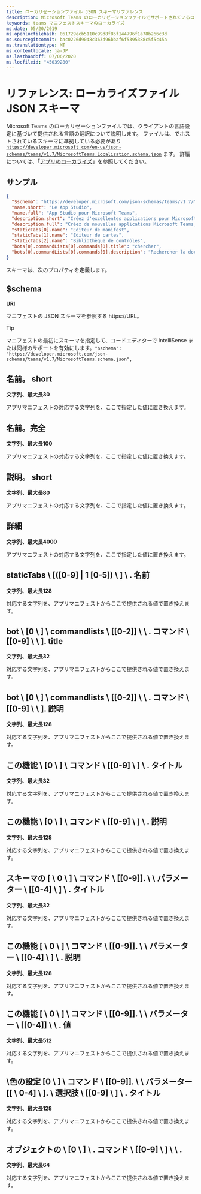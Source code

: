 ```yaml
---
title: ローカリゼーションファイル JSON スキーマリファレンス
description: Microsoft Teams のローカリゼーションファイルでサポートされているローカライズスキーマについて説明します。
keywords: teams マニフェストスキーマのローカライズ
ms.date: 05/20/2019
ms.openlocfilehash: 061729ecb5110c99d8f85f144796f1a78b266c3d
ms.sourcegitcommit: bac0226d9048c363d96bbaf6f5395388c5f5c45a
ms.translationtype: MT
ms.contentlocale: ja-JP
ms.lasthandoff: 07/06/2020
ms.locfileid: "45039280"
---
```

# <a name="reference-localization-file-json-schema"></a>リファレンス: ローカライズファイル JSON スキーマ

Microsoft Teams のローカリゼーションファイルでは、クライアントの言語設定に基づいて提供される言語の翻訳について説明します。 ファイルは、でホストされているスキーマに準拠している必要があり [`https://developer.microsoft.com/en-us/json-schemas/teams/v1.7/MicrosoftTeams.Localization.schema.json`](https://developer.microsoft.com/en-us/json-schemas/teams/v1.7/MicrosoftTeams.Localization.schema.json) ます。 詳細については、「[アプリのローカライズ](~/concepts/build-and-test/apps-localization.md)」を参照してください。

## <a name="sample"></a>サンプル

```json
{
  "$schema": "https://developer.microsoft.com/json-schemas/teams/v1.7/MicrosoftTeams.schema.json",
  "name.short": "Le App Studio",
  "name.full": "App Studio pour Microsoft Teams",
  "description.short": "Créez d'excellentes applications pour Microsoft Teams avec App Studio.",
  "description.full": "Créez de nouvelles applications Microsoft Teams, concevez et prévisualisez des cartes bot, et explorez la documentation avec App Studio.",
  "staticTabs[0].name": "Editeur de manifest",
  "staticTabs[1].name": "Editeur de cartes",
  "staticTabs[2].name": "Bibliothèque de contrôles",
  "bots[0].commandLists[0].commands[0].title": "chercher",
  "bots[0].commandLists[0].commands[0].description": "Rechercher la documentation Teams pertinente"
}
```

スキーマは、次のプロパティを定義します。

## <a name="schema"></a>$schema

**URI**

マニフェストの JSON スキーマを参照する https://URL。

> [!TIP]
> マニフェストの最初にスキーマを指定して、コードエディターで IntelliSense または同様のサポートを有効にします。`"$schema": "https://developer.microsoft.com/json-schemas/teams/v1.7/MicrosoftTeams.schema.json",`

## <a name="nameshort"></a>名前。 short

**文字列、最大長30**

アプリマニフェストの対応する文字列を、ここで指定した値に置き換えます。

## <a name="namefull"></a>名前。完全

**文字列、最大長100**

アプリマニフェストの対応する文字列を、ここで指定した値に置き換えます。

## <a name="descriptionshort"></a>説明。 short

**文字列、最大長80**

アプリマニフェストの対応する文字列を、ここで指定した値に置き換えます。

## <a name="descriptionfull"></a>詳細

**文字列、最大長4000**

アプリマニフェストの対応する文字列を、ここで指定した値に置き換えます。

## <a name="statictabs0-910-5name"></a>staticTabs \\ [([0-9] | 1 [0-5]) \\ ] \\ . 名前

**文字列、最大長128**

対応する文字列を、アプリマニフェストからここで提供される値で置き換えます。

## <a name="bots0commandlists0-2commands0-9title"></a>bot \\ [0 \\ ] \\ commandlists \\ [[0-2]] \\ \\ . コマンド \\ [[0-9] \\ \\ ]. title

**文字列、最大長32**

対応する文字列を、アプリマニフェストからここで提供される値で置き換えます。

## <a name="bots0commandlists0-2commands0-9description"></a>bot \\ [0 \\ ] \\ commandlists \\ [[0-2]] \\ \\ . コマンド \\ [[0-9] \\ \\ ]. 説明

**文字列、最大長128**

対応する文字列を、アプリマニフェストからここで提供される値で置き換えます。

## <a name="composeextensions0commands0-9title"></a>この機能 \\ [0 \\ ] \\ コマンド \\ [[0-9] \\ ] \\ . タイトル

**文字列、最大長32**

対応する文字列を、アプリマニフェストからここで提供される値で置き換えます。

## <a name="composeextensions0commands0-9description"></a>この機能 \\ [0 \\ ] \\ コマンド \\ [[0-9] \\ ] \\ . 説明

**文字列、最大長128**

対応する文字列を、アプリマニフェストからここで提供される値で置き換えます。

## <a name="composeextensions0commands0-9parameters0-4title"></a>スキーマの [ \\ 0 \\ ] \\ コマンド \\ [[0-9]]. \\ \\ パラメーター \\ [[0-4] \\ ] \\ . タイトル

**文字列、最大長32**

対応する文字列を、アプリマニフェストからここで提供される値で置き換えます。

## <a name="composeextensions0commands0-9parameters0-4description"></a>この機能 [ \\ 0 \\ ] \\ コマンド \\ [[0-9]]. \\ \\ パラメーター \\ [[0-4] \\ ] \\ . 説明

**文字列、最大長128**

対応する文字列を、アプリマニフェストからここで提供される値で置き換えます。

## <a name="composeextensions0commands0-9parameters0-4value"></a>この機能 [ \\ 0 \\ ] \\ コマンド \\ [[0-9]]. \\ \\ パラメーター \\ [[0-4]] \\ \\ . 値

**文字列、最大長512**

対応する文字列を、アプリマニフェストからここで提供される値で置き換えます。

## <a name="composeextensions0commands0-9parameters0-4choices0-9title"></a>\\色の設定 [0 \\ ] \\ コマンド \\ [[0-9]]. \\ \\ パラメーター [[ \\ 0-4] \\ ]. \\ 選択肢 \\ [[0-9] \\ ] \\ . タイトル

**文字列、最大長128**

対応する文字列を、アプリマニフェストからここで提供される値で置き換えます。

## <a name="composeextensions0commands0-9taskinfotitle"></a>オブジェクトの \\ [0 \\ ] \\ . コマンド \\ [[0-9] \\ ] \\ \\ .

**文字列、最大長64**

対応する文字列を、アプリマニフェストからここで提供される値で置き換えます。
